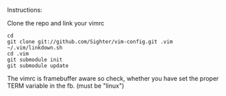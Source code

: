 Instructions:
    
Clone the repo and link your vimrc

    cd
    git clone git://github.com/Sighter/vim-config.git .vim
    ~/.vim/linkdown.sh
    cd .vim
    git submodule init
    git submodule update


The vimrc is framebuffer aware so check, whether you have set the
proper TERM variable in the fb. (must be "linux")
